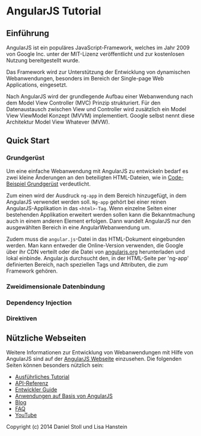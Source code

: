 AngularJS Tutorial
=================

## Einführung 

AngularJS ist ein populäres JavaScript-Framework, welches im Jahr 2009 von Google Inc. unter der MIT-Lizenz veröffentlicht und zur kostenlosen Nutzung bereitgestellt wurde. 

Das Framework wird zur Unterstützung der Entwicklung von dynamischen Webanwendungen, besonders im Bereich der Single-page Web Applications, eingesetzt. 

Nach AngularJS wird der grundlegende Aufbau einer Webanwendung nach dem Model View Controller (MVC) Prinzip strukturiert. Für den Datenaustausch zwischen View und Controller wird zusätzlich ein Model View ViewModel Konzept (MVVM) implementiert. Google selbst nennt diese Architektur Model View Whatever (MVW).

## Quick Start

### Grundgerüst

Um eine einfache Webanwendung mit AngularJS zu entwickeln bedarf es zwei kleine Änderungen an den beteiligten HTML-Dateien, wie in [Code-Beispiel Grundgerüst](https://github.com/dwstoll/dwstoll.github.io/blob/master/Codebeispiele/Grundgeruest.html) verdeutlicht. 

Zum einen wird der Ausdruck `ng-app` in dem Bereich hinzugefügt, in dem AngularJS verwendet werden soll. 
`Ng-app` gehört bei einer reinen AngularJS-Applikation in das `<html>-Tag`. Wenn einzelne Seiten einer bestehenden Applikation erweitert werden sollen kann die Bekanntmachung auch in einem anderen Element erfolgen. Dann wandelt AngularJS nur den ausgewählten Bereich in eine AngularWebanwendung um. 

Zudem muss die `angular.js`-Datei in das HTML-Dokument eingebunden werden. 
Man kann entweder die Online-Version verwenden, die Google über ihr CDN verteilt oder die Datei von [angularjs.org](angularjs.org) herunterladen und lokal einbinde. Angular.js durchsucht den, in der HTML-Seite per 'ng-app' definierten Bereich, nach speziellen Tags und Attributen, die zum Framework gehören.

### Zweidimensionale Datenbindung

### Dependency Injection

### Direktiven

## Nützliche Webseiten

Weitere Informationen zur Entwicklung von Webanwendungen mit Hilfe von AngularJS sind auf der [AngularJS Webseite](https://angularjs.org/) einzusehen.
Die folgenden Seiten können besonders nützlich sein:

- [Ausführliches Tutorial](https://docs.angularjs.org/tutorial)
- [API-Referenz](https://docs.angularjs.org/api)
- [Entwickler Guide](https://docs.angularjs.org/guide)
- [Anwendungen auf Basis von AngularJS](https://builtwith.angularjs.org/)
- [Blog](http://blog.angularjs.org/)
- [FAQ](https://docs.angularjs.org/misc/faq)
- [YouTube](https://www.youtube.com/user/angularjs)


Copyright (c) 2014 Daniel Stoll und Lisa Hanstein

